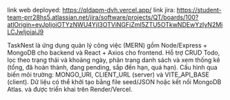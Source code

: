 link web deployed: https://qldapm-dvh.vercel.app/
link jira: https://student-team-prr28hs5.atlassian.net/jira/software/projects/QT/boards/100?atlOrigin=eyJpIjoiOTYzNWU4YjI3OTViNGFiZmI5ZTU5OTkwNDEwYzIyN2MiLCJwIjoiaiJ9

TaskNest là ứng dụng quản lý công việc (MERN) gồm Node/Express + MongoDB cho backend và React + Axios cho frontend. Hỗ trợ CRUD Todo, lọc theo trạng thái và khoảng ngày, phân trang danh sách và xem thống kê (tổng, đã hoàn thành, đang pending, sắp đến hạn, quá hạn). Cấu hình qua biến môi trường: MONGO_URI, CLIENT_URL (server) và VITE_API_BASE (client). Dữ liệu có thể khởi tạo bằng file seed/JSON hoặc kết nối MongoDB Atlas. và được triển khai trên Render/Vercel.
